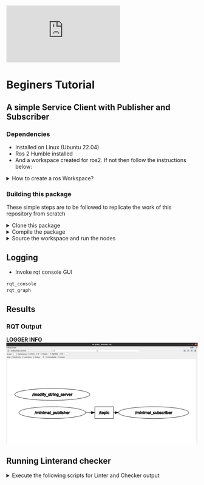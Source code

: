 [![GitHub license](https://badgen.net/github/license/Naereen/Strapdown.js)](LICENSE.md)
# Beginers Tutorial 
## A simple Service Client with Publisher and Subscriber

### Dependencies
* Installed on Linux (Ubuntu 22.04)
* Ros 2 Humble installed 
* And a workspace created for ros2. If not then follow the instructions below:
<details>
<summary>How to create a ros Workspace?</summary>

```xml
mkdir -p ~/ros2_ws/src
cd ~/ros2_ws/src
```

</details>

### Building this package
These simple steps are to be followed to replicate the work of this repository from scratch

<details>
<summary>Clone this package </summary>
Inside your ros_workspace/src clone the following package

```xml 
git clone https://github.com/amancodeblast/beginner_tutorials.git
```
make sure you have selected the tag "Week10_HW"
</details>



<details>
<summary>Compile the package </summary>

Complile the package using the command 
```xml
colcon build --packages-select beginner_tutorials
``` 
</details>
<details>
<summary>Source the workspace and run the nodes </summary>

Open a new terminal, navigate to ros2_ws, and source the setup files:

```xml
. install/setup.bash
```

Now running the talker or publisher node

```ros2 run beginner_tutorials talker```

Now running the listener or subscriber on another terminal 
**Note**: Don't forget to source the workspace in every terminal you want to use ros commands 

```ros2 run beginner_tutorials listener```
</details>

## Logging
* Invoke rqt console GUI
```xml 
rqt_console
rqt_graph
```

## Results
### RQT Output 
**LOGGER INFO**
![Logger Info](results/rqt_graph_results.png)

## Running Linterand checker
<details>
<summary>Execute the following scripts for Linter and Checker output </summary>

```xml 
sh cpplint.sh
sh cppcheck.sh
```

</details>

